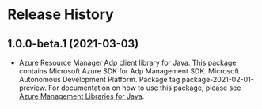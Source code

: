 # Release History

## 1.0.0-beta.1 (2021-03-03)

- Azure Resource Manager Adp client library for Java. This package contains Microsoft Azure SDK for Adp Management SDK. Microsoft Autonomous Development Platform. Package tag package-2021-02-01-preview. For documentation on how to use this package, please see [Azure Management Libraries for Java](https://aka.ms/azsdk/java/mgmt).

